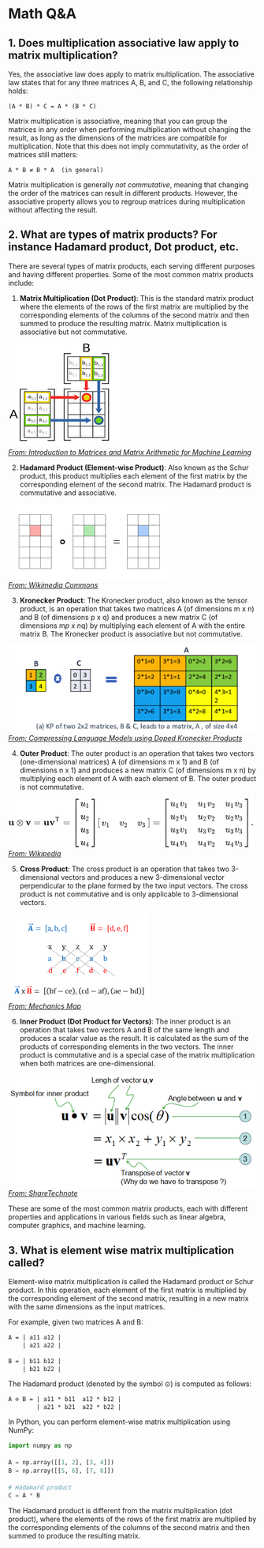 # Math Q&A

## 1. Does multiplication associative law apply to matrix multiplication?
Yes, the associative law does apply to matrix multiplication. The associative law states that for any three matrices A, B, and C, the following relationship holds:  
   
```  
(A * B) * C = A * (B * C)  
```  
   
Matrix multiplication is associative, meaning that you can group the matrices in any order when performing multiplication without changing the result, as long as the dimensions of the matrices are compatible for multiplication. Note that this does not imply commutativity, as the order of matrices still matters:  
   
```  
A * B ≠ B * A  (in general)  
```  
   
Matrix multiplication is generally *not commutative*, meaning that changing the order of the matrices can result in different products. However, the associative property allows you to regroup matrices during multiplication without affecting the result.


## 2. What are types of matrix products? For instance Hadamard product, Dot product, etc.
There are several types of matrix products, each serving different purposes and having different properties. Some of the most common matrix products include:  
   
1. **Matrix Multiplication (Dot Product)**: This is the standard matrix product where the elements of the rows of the first matrix are multiplied by the corresponding elements of the columns of the second matrix and then summed to produce the resulting matrix. Matrix multiplication is associative but not commutative.  

![MATH_QA02_01](imgs/MATH_QA02_01.png) <br>
*[From: Introduction to Matrices and Matrix Arithmetic for Machine Learning](https://machinelearningmastery.com/introduction-matrices-machine-learning/)*
   
2. **Hadamard Product (Element-wise Product)**: Also known as the Schur product, this product multiplies each element of the first matrix by the corresponding element of the second matrix. The Hadamard product is commutative and associative.  

![MATH_QA02_02](imgs/MATH_QA02_02.png) <br>
*[From: Wikimedia Commons](https://commons.wikimedia.org/wiki/File:Hadamard_product_qtl2.svg)*

3. **Kronecker Product**: The Kronecker product, also known as the tensor product, is an operation that takes two matrices A (of dimensions m x n) and B (of dimensions p x q) and produces a new matrix C (of dimensions m*p x n*q) by multiplying each element of A with the entire matrix B. The Kronecker product is associative but not commutative.  

![MATH_QA02_03](imgs/MATH_QA02_03.png) <br>
*[From: Compressing Language Models using Doped Kronecker Products](https://arxiv.org/abs/2001.08896)*

4. **Outer Product**: The outer product is an operation that takes two vectors (one-dimensional matrices) A (of dimensions m x 1) and B (of dimensions n x 1) and produces a new matrix C (of dimensions m x n) by multiplying each element of A with each element of B. The outer product is not commutative.  

![MATH_QA02_04](imgs/MATH_QA02_04.png) <br>
*[From: Wikipedia](https://en.wikipedia.org/wiki/Outer_product)*
  
5. **Cross Product**: The cross product is an operation that takes two 3-dimensional vectors and produces a new 3-dimensional vector perpendicular to the plane formed by the two input vectors. The cross product is not commutative and is only applicable to 3-dimensional vectors.  

![MATH_QA02_05](imgs/MATH_QA02_05.png) <br>
*[From: Mechanics Map](http://mechanicsmap.psu.edu/websites/A1_vector_math/A1-4_crossproduct/crossproduct.html)*

6. **Inner Product (Dot Product for Vectors)**: The inner product is an operation that takes two vectors A and B of the same length and produces a scalar value as the result. It is calculated as the sum of the products of corresponding elements in the two vectors. The inner product is commutative and is a special case of the matrix multiplication when both matrices are one-dimensional.  

![MATH_QA02_06](imgs/MATH_QA02_06.png) <br>
*[From: ShareTechnote](https://www.sharetechnote.com/html/Handbook_EngMath_Matrix_InnerProduct.html)*
   
These are some of the most common matrix products, each with different properties and applications in various fields such as linear algebra, computer graphics, and machine learning.

## 3. What is element wise matrix multiplication called?
Element-wise matrix multiplication is called the Hadamard product or Schur product. In this operation, each element of the first matrix is multiplied by the corresponding element of the second matrix, resulting in a new matrix with the same dimensions as the input matrices.  
   
For example, given two matrices A and B:  
   
```  
A = | a11 a12 |  
    | a21 a22 |  
   
B = | b11 b12 |  
    | b21 b22 |  
```  
   
The Hadamard product (denoted by the symbol ⊙) is computed as follows:  
   
```  
A ⊙ B = | a11 * b11  a12 * b12 |  
        | a21 * b21  a22 * b22 |  
```  
   
In Python, you can perform element-wise matrix multiplication using NumPy:  
   
```python  
import numpy as np  
   
A = np.array([[1, 2], [3, 4]])  
B = np.array([[5, 6], [7, 8]])  
   
# Hadamard product  
C = A * B  
```  
   
The Hadamard product is different from the matrix multiplication (dot product), where the elements of the rows of the first matrix are multiplied by the corresponding elements of the columns of the second matrix and then summed to produce the resulting matrix.